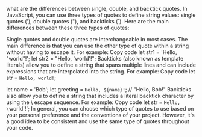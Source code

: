what are the differences between single, double, and backtick quotes.
In JavaScript, you can use three types of quotes to define string values: single quotes ('), double quotes ("), and backticks (`). Here are the main differences between these three types of quotes:

Single quotes and double quotes are interchangeable in most cases. The main difference is that you can use the other type of quote within a string without having to escape it. For example:
Copy code
let str1 = 'Hello, "world"!';
let str2 = "Hello, 'world'!";
Backticks (also known as template literals) allow you to define a string that spans multiple lines and can include expressions that are interpolated into the string. For example:
Copy code
let str = `Hello,
world!`;

let name = 'Bob';
let greeting = `Hello, ${name}!`; // "Hello, Bob!"
Backticks also allow you to define a string that includes a literal backtick character by using the \ escape sequence. For example:
Copy code
let str = `Hello, \`world\`!`;
In general, you can choose which type of quotes to use based on your personal preference and the conventions of your project. However, it's a good idea to be consistent and use the same type of quotes throughout your code.
